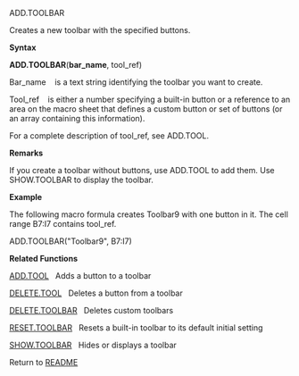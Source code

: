 ADD.TOOLBAR

Creates a new toolbar with the specified buttons.

**Syntax**

**ADD.TOOLBAR**(**bar\_name**, tool\_ref)

Bar\_name    is a text string identifying the toolbar you want to
create.

Tool\_ref    is either a number specifying a built-in button or a
reference to an area on the macro sheet that defines a custom button or
set of buttons (or an array containing this information).

For a complete description of tool\_ref, see ADD.TOOL.

**Remarks**

If you create a toolbar without buttons, use ADD.TOOL to add them. Use
SHOW.TOOLBAR to display the toolbar.

**Example**

The following macro formula creates Toolbar9 with one button in it. The
cell range B7:I7 contains tool\_ref.

ADD.TOOLBAR("Toolbar9", B7:I7)

**Related Functions**

[ADD.TOOL](ADD.TOOL.md)   Adds a button to a toolbar

[DELETE.TOOL](DELETE.TOOL.md)   Deletes a button from a toolbar

[DELETE.TOOLBAR](DELETE.TOOLBAR.md)   Deletes custom toolbars

[RESET.TOOLBAR](RESET.TOOLBAR.md)   Resets a built-in toolbar to its default initial setting

[SHOW.TOOLBAR](SHOW.TOOLBAR.md)   Hides or displays a toolbar



Return to [README](README.md)

